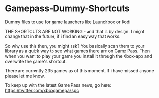 # Gamepass-Dummy-Shortcuts
Dummy files to use for game launchers like Launchbox or Kodi

THE SHORTCUTS ARE NOT WORKING - and that is by design. 
I might change that in the future, if i find an easy way that works.

So why use this then, you might ask?
You basically scan them to your library as a quick way to see what games there are on Game Pass.
Then when you want to play your game you install it through the Xbox-app and overwrite the game's shortcut.

There are currently 235 games as of this moment.
If i have missed anyone please let me know.

To keep up with the latest Game Pass news, go here: https://twitter.com/xboxgamepasspc
